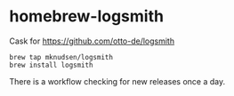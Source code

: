 # homebrew-logsmith

Cask for https://github.com/otto-de/logsmith

```
brew tap mknudsen/logsmith
brew install logsmith
```

There is a workflow checking for new releases once a day.
